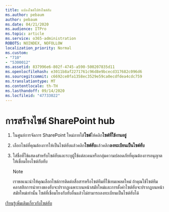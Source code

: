 ```yaml
---
title: แปลงไซต์ไปยังไซต์ฮับ
ms.author: pebaum
author: pebaum
ms.date: 04/21/2020
ms.audience: ITPro
ms.topic: article
ms.service: o365-administration
ROBOTS: NOINDEX, NOFOLLOW
localization_priority: Normal
ms.custom:
- "710"
- "5300012"
ms.assetid: 837996e6-802f-4745-a590-500207835d11
ms.openlocfilehash: e3011b8af2271761c96d8e9bcecd317682c096d6
ms.sourcegitcommit: c6692ce0fa1358ec3529e59ca0ecdfdea4cdc759
ms.translationtype: MT
ms.contentlocale: th-TH
ms.lasthandoff: 09/14/2020
ms.locfileid: "47733022"
---
```

# <a name="create-a-sharepoint-hub-site"></a>การสร้างไซต์ SharePoint hub

1. ในศูนย์การจัดการ SharePoint ใหม่ภายใต้**ไซต์**ให้คลิก**ไซต์ที่ใช้งานอยู่**

2. เลือกไซต์ที่คุณต้องการให้เป็นไซต์ฮับแล้วคลิก**ไซต์ฮับ**แล้วคลิก**ลงทะเบียนเป็นไซต์ฮับ**

3. ใส่ชื่อที่ใช้แสดงสำหรับไซต์ฮับและระบุผู้ใช้แต่ละคนหรือกลุ่มความปลอดภัยที่คุณต้องการอนุญาตให้เชื่อมโยงไซต์กับฮับ

    > [!NOTE]
    >  เราขอแนะนำให้คุณเลือกไซต์การติดต่อสื่อสารหรือไซต์ทีมที่ใช้เทมเพลตใหม่ ถ้าคุณใช้ไซต์ทีมคลาสสิกการนำทางของฮับจะปรากฏเฉพาะบนหน้าสมัยใหม่และการตั้งค่าไซต์ฮับจะปรากฏบนหน้าสมัยใหม่เท่านั้น ไซต์ที่เชื่อมโยงกับฮับอื่นแล้วไม่สามารถลงทะเบียนเป็นไซต์ฮับได้
  
[เรียนรู้เพิ่มเติมเกี่ยวกับไซต์ฮับ](https://go.microsoft.com/fwlink/?linkid=869149)
  